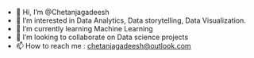 - 👋 Hi, I’m @Chetanjagadeesh
- 👀 I’m interested in Data Analytics, Data storytelling, Data Visualization.
- 🌱 I’m currently learning Machine Learning
- 💞️ I’m looking to collaborate on Data science projects
- 📫 How to reach me : chetanjagadeesh@outlook.com

<!---
Chetanjagadeesh/Chetanjagadeesh is a ✨ special ✨ repository because its `README.md` (this file) appears on your GitHub profile.
You can click the Preview link to take a look at your changes.
--->
